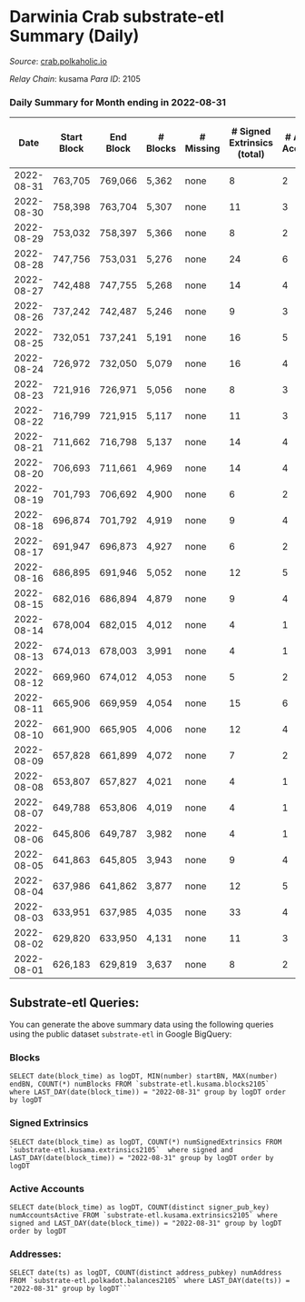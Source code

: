 # Darwinia Crab substrate-etl Summary (Daily)

_Source_: [crab.polkaholic.io](https://crab.polkaholic.io)

*Relay Chain*: kusama
*Para ID*: 2105



### Daily Summary for Month ending in 2022-08-31


| Date | Start Block | End Block | # Blocks | # Missing | # Signed Extrinsics (total) | # Active Accounts | # Addresses with Balances | # Events | # Transfers | # XCM Transfers In | # XCM Transfers Out |
| ---- | ----------- | --------- | -------- | --------- | --------------------------- | ----------------- | ------------------------- | -------- | ----------- | ------------------ | ------------------- |
| 2022-08-31 | 763,705 | 769,066 | 5,362 | none  | 8 | 2 | 46 | 11,015 | 264 ($0.23) |   |   |
| 2022-08-30 | 758,398 | 763,704 | 5,307 | none  | 11 | 3 |  | 11,047 | 391 ($0.38) | 1 ($0.50) | 1 ($0.09) |
| 2022-08-29 | 753,032 | 758,397 | 5,366 | none  | 8 | 2 |  | 11,026 | 264 ($0.23) |   |   |
| 2022-08-28 | 747,756 | 753,031 | 5,276 | none  | 24 | 6 |  | 11,233 | 580 ($4.45) |   | 7 ($4.01) |
| 2022-08-27 | 742,488 | 747,755 | 5,268 | none  | 14 | 4 |  | 10,895 | 305 ($0.28) |   |   |
| 2022-08-26 | 737,242 | 742,487 | 5,246 | none  | 9 | 3 | 44 | 10,859 | 325 ($0.33) | 2 ($0.10) | 1 ($0.09) |
| 2022-08-25 | 732,051 | 737,241 | 5,191 | none  | 16 | 5 | 44 | 10,926 | 478 ($0.54) |   | 3 ($0.18) |
| 2022-08-24 | 726,972 | 732,050 | 5,079 | none  | 16 | 4 | 44 | 10,682 | 459 ($0.31) |   | 2 ($0.04) |
| 2022-08-23 | 721,916 | 726,971 | 5,056 | none  | 8 | 3 | 44 | 10,355 | 204 ($0.08) | 1 ($0.01) | 3  |
| 2022-08-22 | 716,799 | 721,915 | 5,117 | none  | 11 | 3 | 44 | 10,667 | 389 ($0.40) | 1 ($0.01) | 2 ($0.10) |
| 2022-08-21 | 711,662 | 716,798 | 5,137 | none  | 14 | 4 | 44 | 10,661 | 333 ($18.69) |   | 1 ($18.37) |
| 2022-08-20 | 706,693 | 711,661 | 4,969 | none  | 14 | 4 | 43 | 10,338 | 348 ($26.72) |   | 1 ($26.43) |
| 2022-08-19 | 701,793 | 706,692 | 4,900 | none  | 6 | 2 | 43 | 9,953 | 132 ($0.11) |   |   |
| 2022-08-18 | 696,874 | 701,792 | 4,919 | none  | 9 | 4 | 43 | 10,010 | 128 ($0.08) | 1 ($0.01) | 1 ($0.005) |
| 2022-08-17 | 691,947 | 696,873 | 4,927 | none  | 6 | 2 | 43 | 10,004 | 122 ($0.02) |   | 2 ($0.01) |
| 2022-08-16 | 686,895 | 691,946 | 5,052 | none  | 12 | 5 | 43 | 10,423 | 266 ($0.22) | 1 ($0.01) | 2 ($0.02) |
| 2022-08-15 | 682,016 | 686,894 | 4,879 | none  | 9 | 4 | 43 | 9,926 | 129 ($0.07) |   |   |
| 2022-08-14 | 678,004 | 682,015 | 4,012 | none  | 4 | 1 | 43 | 8,038 |   |   |   |
| 2022-08-13 | 674,013 | 678,003 | 3,991 | none  | 4 | 1 | 43 | 7,996 |   |   |   |
| 2022-08-12 | 669,960 | 674,012 | 4,053 | none  | 5 | 2 | 43 | 8,193 | 61 ($0.03) | 1 ($0.02) | 1 ($0.02) |
| 2022-08-11 | 665,906 | 669,959 | 4,054 | none  | 15 | 6 | 43 | 8,423 | 254 ($0.15) |   | 5 ($0.008) |
| 2022-08-10 | 661,900 | 665,905 | 4,006 | none  | 12 | 4 | 43 | 8,344 | 264 ($0.32) | 2 ($0.02) | 5 ($0.06) |
| 2022-08-09 | 657,828 | 661,899 | 4,072 | none  | 7 | 2 | 40 | 8,300 | 127 ($0.03) |   | 3 ($0.03) |
| 2022-08-08 | 653,807 | 657,827 | 4,021 | none  | 4 | 1 | 40 | 8,056 |   |   |   |
| 2022-08-07 | 649,788 | 653,806 | 4,019 | none  | 4 | 1 | 40 | 8,053 |   |   |   |
| 2022-08-06 | 645,806 | 649,787 | 3,982 | none  | 4 | 1 | 40 | 7,978 |   |   |   |
| 2022-08-05 | 641,863 | 645,805 | 3,943 | none  | 9 | 4 | 40 | 8,007 | 80 ($5.06) |   | 1 ($4.97) |
| 2022-08-04 | 637,986 | 641,862 | 3,877 | none  | 12 | 5 | 39 | 8,049 | 238 ($11.09) | 2 ($10.96) | 2 ($10.96) |
| 2022-08-03 | 633,951 | 637,985 | 4,035 | none  | 33 | 4 | 38 | 8,738 | 537 ($0.93) |   |   |
| 2022-08-02 | 629,820 | 633,950 | 4,131 | none  | 11 | 3 | 38 | 8,575 | 265 ($0.25) |   |   |
| 2022-08-01 | 626,183 | 629,819 | 3,637 | none  | 8 | 2 | 38 | 7,567 | 264 ($0.23) |   |   |

## Substrate-etl Queries:
You can generate the above summary data using the following queries using the public dataset `substrate-etl` in Google BigQuery:


### Blocks
```
SELECT date(block_time) as logDT, MIN(number) startBN, MAX(number) endBN, COUNT(*) numBlocks FROM `substrate-etl.kusama.blocks2105`  where LAST_DAY(date(block_time)) = "2022-08-31" group by logDT order by logDT
```


### Signed Extrinsics
```
SELECT date(block_time) as logDT, COUNT(*) numSignedExtrinsics FROM `substrate-etl.kusama.extrinsics2105`  where signed and LAST_DAY(date(block_time)) = "2022-08-31" group by logDT order by logDT
```


### Active Accounts
```
SELECT date(block_time) as logDT, COUNT(distinct signer_pub_key) numAccountsActive FROM `substrate-etl.kusama.extrinsics2105` where signed and LAST_DAY(date(block_time)) = "2022-08-31" group by logDT order by logDT
```


### Addresses:
```
SELECT date(ts) as logDT, COUNT(distinct address_pubkey) numAddress FROM `substrate-etl.polkadot.balances2105` where LAST_DAY(date(ts)) = "2022-08-31" group by logDT```

